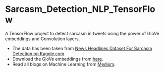 # Sarcasm_Detection_NLP_TensorFlow
A TensorFlow project to detect sarcasm in tweets using the power of GloVe embeddings and Convolution layers.

* The data has been taken from [News Headlines Dataset For Sarcasm Detection on Kaggle.com](https://www.kaggle.com/rmisra/news-headlines-dataset-for-sarcasm-detection)
* Download the GloVe embeddings from [here](https://nlp.stanford.edu/projects/glove/).
* Read all blogs on Machine Learning from [Medium](https://medium.com/@equipintelligence).
